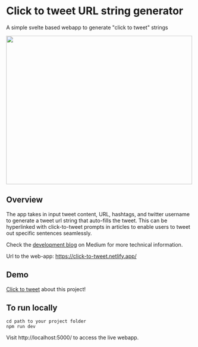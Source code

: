 # Click to tweet URL string generator

A simple svelte based webapp to generate "click to tweet" strings

<img src="https://miro.medium.com/proxy/1*i3lbnY-fLSg9Vw_SV2lx3w.png" width=500px height=400px/>

## Overview
 
The app takes in input tweet content, URL, hashtags, and twitter username to generate a tweet url string that auto-fills the tweet. This can be hyperlinked with click-to-tweet prompts in articles to enable users to tweet out specific sentences seamlessly.

Check the [development blog](https://medium.com/the-research-nest/how-to-build-a-simple-web-app-a-click-to-tweet-generator-in-svelte-and-javascript-cc689bc1bf84) on Medium for more technical information.
 
Url to the web-app: https://click-to-tweet.netlify.app/

## Demo

[Click to tweet](https://twitter.com/intent/tweet?text=A%20tutorial%20to%20build%20a%20web%20app%20in%20Svelte&url=bit.ly%2Fxq-svelte-1&hashtags=svelte%2Cdev%2Cblog%2Ctech%2Cjavascript&via=xq_is_here) about this project!

## To run locally

```
cd path to your project folder
npm run dev
```
Visit http://localhost:5000/ to access the live webapp.
